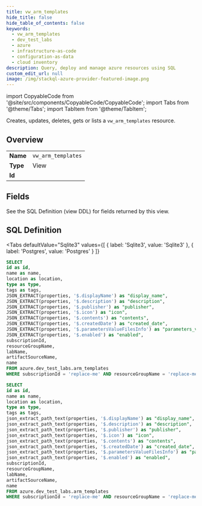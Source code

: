 ```yaml
--- 
title: vw_arm_templates
hide_title: false
hide_table_of_contents: false
keywords:
  - vw_arm_templates
  - dev_test_labs
  - azure
  - infrastructure-as-code
  - configuration-as-data
  - cloud inventory
description: Query, deploy and manage azure resources using SQL
custom_edit_url: null
image: /img/stackql-azure-provider-featured-image.png
---
```


import CopyableCode from '@site/src/components/CopyableCode/CopyableCode';
import Tabs from '@theme/Tabs';
import TabItem from '@theme/TabItem';

Creates, updates, deletes, gets or lists a <code>vw_arm_templates</code> resource.

## Overview
<table><tbody>
<tr><td><b>Name</b></td><td><code>vw_arm_templates</code></td></tr>
<tr><td><b>Type</b></td><td>View</td></tr>
<tr><td><b>Id</b></td><td><CopyableCode code="azure.dev_test_labs.vw_arm_templates" /></td></tr>
</tbody></table>

## Fields

See the SQL Definition (view DDL) for fields returned by this view.

## SQL Definition

<Tabs
defaultValue="Sqlite3"
values={[
{ label: 'Sqlite3', value: 'Sqlite3' },
{ label: 'Postgres', value: 'Postgres' }
]}
>
<TabItem value="Sqlite3">

```sql
SELECT
id as id,
name as name,
location as location,
type as type,
tags as tags,
JSON_EXTRACT(properties, '$.displayName') as "display_name",
JSON_EXTRACT(properties, '$.description') as "description",
JSON_EXTRACT(properties, '$.publisher') as "publisher",
JSON_EXTRACT(properties, '$.icon') as "icon",
JSON_EXTRACT(properties, '$.contents') as "contents",
JSON_EXTRACT(properties, '$.createdDate') as "created_date",
JSON_EXTRACT(properties, '$.parametersValueFilesInfo') as "parameters_value_files_info",
JSON_EXTRACT(properties, '$.enabled') as "enabled",
subscriptionId,
resourceGroupName,
labName,
artifactSourceName,
name
FROM azure.dev_test_labs.arm_templates
WHERE subscriptionId = 'replace-me' AND resourceGroupName = 'replace-me' AND labName = 'replace-me' AND artifactSourceName = 'replace-me';
```

</TabItem>
<TabItem value="Postgres">

```sql
SELECT
id as id,
name as name,
location as location,
type as type,
tags as tags,
json_extract_path_text(properties, '$.displayName') as "display_name",
json_extract_path_text(properties, '$.description') as "description",
json_extract_path_text(properties, '$.publisher') as "publisher",
json_extract_path_text(properties, '$.icon') as "icon",
json_extract_path_text(properties, '$.contents') as "contents",
json_extract_path_text(properties, '$.createdDate') as "created_date",
json_extract_path_text(properties, '$.parametersValueFilesInfo') as "parameters_value_files_info",
json_extract_path_text(properties, '$.enabled') as "enabled",
subscriptionId,
resourceGroupName,
labName,
artifactSourceName,
name
FROM azure.dev_test_labs.arm_templates
WHERE subscriptionId = 'replace-me' AND resourceGroupName = 'replace-me' AND labName = 'replace-me' AND artifactSourceName = 'replace-me';
```

</TabItem>
</Tabs>
